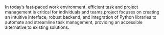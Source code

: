 In today’s fast-paced work environment, efficient task and project management is critical for individuals and teams.project focuses on creating an intuitive interface, robust backend, and integration of Python libraries to automate and streamline task management, providing an accessible alternative to existing solutions.
